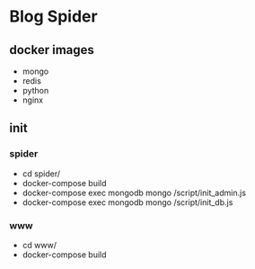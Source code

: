 # Blog Spider

## docker images
* mongo
* redis
* python
* nginx

## init

### spider
 * cd spider/
 * docker-compose build
 * docker-compose exec mongodb mongo /script/init_admin.js
 * docker-compose exec mongodb mongo /script/init_db.js

### www
 * cd www/
 * docker-compose build
